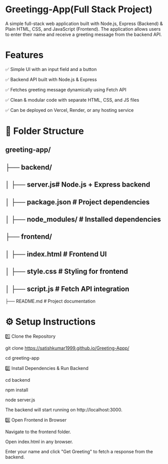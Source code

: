 # Greetingg-App(Full Stack Project)
A simple full-stack web application built with Node.js, Express (Backend) & Plain HTML, CSS, and JavaScript (Frontend). The application allows users to enter their name and receive a greeting message from the backend API.

# Features

✅ Simple UI with an input field and a button

✅ Backend API built with Node.js & Express

✅ Fetches greeting message dynamically using Fetch API

✅ Clean & modular code with separate HTML, CSS, and JS files

✅ Can be deployed on Vercel, Render, or any hosting service



 # 📂 Folder Structure
 
greeting-app/
---
├── backend/
---
│   ├── server.js# Node.js + Express backend
---
│   ├── package.json   # Project dependencies
---
│   ├── node_modules/  # Installed dependencies
---
├── frontend/
---
│   ├── index.html     # Frontend UI
---
│   ├── style.css      # Styling for frontend
---
│   ├── script.js      # Fetch API integration
---
├── README.md          # Project documentation





# ⚙️ Setup Instructions

1️⃣ Clone the Repository

git clone https://satishkumar1999.github.io/Greeting-Appp/

cd greeting-app

2️⃣ Install Dependencies & Run Backend

cd backend

npm install

node server.js

The backend will start running on http://localhost:3000.

3️⃣ Open Frontend in Browser

Navigate to the frontend folder.

Open index.html in any browser.

Enter your name and click "Get Greeting" to fetch a response from the backend.







